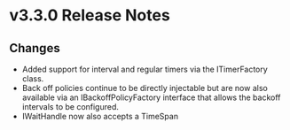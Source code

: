 # v3.3.0 Release Notes

## Changes

* Added support for interval and regular timers via the ITimerFactory class.
* Back off policies continue to be directly injectable but are now also available via an IBackoffPolicyFactory interface that allows the backoff intervals to be configured.
* IWaitHandle now also accepts a TimeSpan